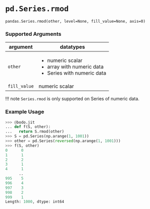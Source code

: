# `pd.Series.rmod`

`pandas.Series.rmod(other, level=None, fill_value=None, axis=0)`

### Supported Arguments

| argument                      | datatypes                                                                                                  |
|-------------------------------|------------------------------------------------------------------------------------------------------------|
| `other`                       | <ul><li>   numeric scalar </li><li> array with numeric data </li><li>  Series with numeric data </li></ul> |
| `fill_value`                  | numeric scalar                                                                                             |

!!! note
    `Series.rmod` is only supported on Series of numeric data.


### Example Usage

``` py
>>> @bodo.jit
... def f(S, other):
...   return S.rmod(other)
>>> S = pd.Series(np.arange(1, 1001))
>>> other = pd.Series(reversed(np.arange(1, 1001)))
>>> f(S, other)
0      0
1      1
2      2
3      1
4      1
      ..
995    5
996    4
997    3
998    2
999    1
Length: 1000, dtype: int64
```

